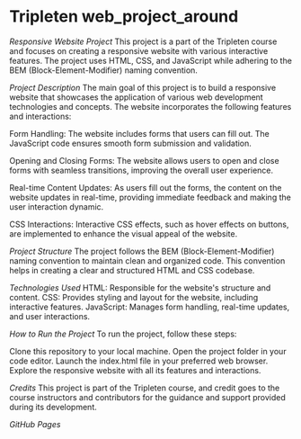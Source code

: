 # Tripleten web_project_around
*Responsive Website Project*
This project is a part of the Tripleten course and focuses on creating a responsive website with various interactive features. The project uses HTML, CSS, and JavaScript while adhering to the BEM (Block-Element-Modifier) naming convention.

*Project Description*
The main goal of this project is to build a responsive website that showcases the application of various web development technologies and concepts. The website incorporates the following features and interactions:

Form Handling: The website includes forms that users can fill out. The JavaScript code ensures smooth form submission and validation.

Opening and Closing Forms: The website allows users to open and close forms with seamless transitions, improving the overall user experience.

Real-time Content Updates: As users fill out the forms, the content on the website updates in real-time, providing immediate feedback and making the user interaction dynamic.

CSS Interactions: Interactive CSS effects, such as hover effects on buttons, are implemented to enhance the visual appeal of the website.

*Project Structure*
The project follows the BEM (Block-Element-Modifier) naming convention to maintain clean and organized code. This convention helps in creating a clear and structured HTML and CSS codebase.

*Technologies Used*
HTML: Responsible for the website's structure and content.
CSS: Provides styling and layout for the website, including interactive features.
JavaScript: Manages form handling, real-time updates, and user interactions.

*How to Run the Project*
To run the project, follow these steps:

Clone this repository to your local machine.
Open the project folder in your code editor.
Launch the index.html file in your preferred web browser.
Explore the responsive website with all its features and interactions.

*Credits*
This project is part of the Tripleten course, and credit goes to the course instructors and contributors for the guidance and support provided during its development.

*GitHub Pages*

